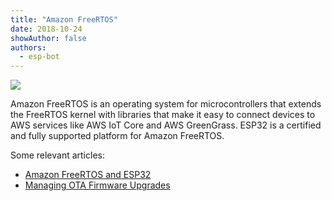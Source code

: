 ```yaml
---
title: "Amazon FreeRTOS"
date: 2018-10-24
showAuthor: false
authors: 
  - esp-bot
---
```

![](https://miro.medium.com/v2/resize:fit:640/format:webp/1*o4da25vjFm7YtHpvbA9zvw.jpeg)

Amazon FreeRTOS is an operating system for microcontrollers that extends the FreeRTOS kernel with libraries that make it easy to connect devices to AWS services like AWS IoT Core and AWS GreenGrass. ESP32 is a certified and fully supported platform for Amazon FreeRTOS.

Some relevant articles:

- [Amazon FreeRTOS and ESP32](https://medium.com/the-esp-journal/amazon-freertos-esp32-support-9874a4412a21)
- [Managing OTA Firmware Upgrades](https://medium.com/the-esp-journal/esp32-ota-updates-amazon-freertos-9ffbbb8f4784)
